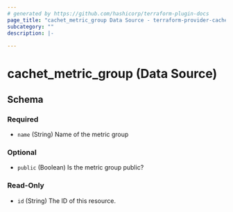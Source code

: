 ```yaml
---
# generated by https://github.com/hashicorp/terraform-plugin-docs
page_title: "cachet_metric_group Data Source - terraform-provider-cachet"
subcategory: ""
description: |-
  
---
```


# cachet_metric_group (Data Source)





<!-- schema generated by tfplugindocs -->
## Schema

### Required

- `name` (String) Name of the metric group

### Optional

- `public` (Boolean) Is the metric group public?

### Read-Only

- `id` (String) The ID of this resource.


